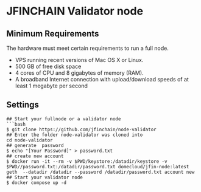# JFINCHAIN Validator node

## Minimum Requirements
The hardware must meet certain requirements to run a full node.
- VPS running recent versions of Mac OS X or Linux.
- 500 GB of free disk space
- 4 cores of CPU and 8 gigabytes of memory (RAM).
- A broadband Internet connection with upload/download speeds of at least 1 megabyte per second

## Settings
 
```
## Start your fullnode or a validator node
```bash
$ git clone https://github.com/jfinchain/node-validator
## Enter the folder node-validator was cloned into
cd node-validator
## generate  password
$ echo "[Your Password]" > password.txt
## create new account
$ docker run -it --rm -v $PWD/keystore:/datadir/keystore -v $PWD//password.txt:/datadir/password.txt domecloud/jfin-node:latest geth  --datadir /datadir --password /datadir/password.txt account new
## Start your validator node
$ docker compose up -d 
```
